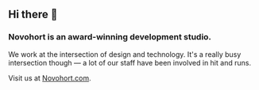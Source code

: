 ## Hi there 👋

### Novohort is an award-winning development studio.

We work at the intersection of design and technology. It's a really busy intersection though — a lot of our staff have been involved in hit and runs.

Visit us at [Novohort.com](https://novohort.com).
